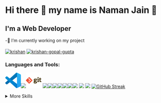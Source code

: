 # Hi there 👋 my name is <b> Naman Jain 🧑‍</b> <br/>
## I'm a Web Developer 

-🔭 I’m currently working on my project <br/> <br/>
<a href="https://twitter.com/@naman_jain26" target="_blank"><img align="center" src="https://raw.githubusercontent.com/rahuldkjain/github-profile-readme-generator/master/src/images/icons/Social/twitter.svg" alt="krishan" height="50"/></a> <a href="https://www.linkedin.com/in/naman-jain-26june02/" target="_blank"><img align="center" src="https://raw.githubusercontent.com/rahuldkjain/github-profile-readme-generator/master/src/images/icons/Social/linked-in-alt.svg" alt="krishan-gopal-gupta" height="30" width="40" /></a>
<h3 align="left">Languages and Tools:</h3>

<img alt="Visual Studio Code" height="50" src="https://raw.githubusercontent.com/github/explore/80688e429a7d4ef2fca1e82350fe8e3517d3494d/topics/visual-studio-code/visual-studio-code.png" /><img height=50 src="https://cdn.jsdelivr.net/gh/devicons/devicon/icons/python/python-original.svg" /><img alt="Git" height="50" src="https://raw.githubusercontent.com/github/explore/80688e429a7d4ef2fca1e82350fe8e3517d3494d/topics/git/git.png" />
<img height=50 src="https://cdn.jsdelivr.net/gh/devicons/devicon/icons/html5/html5-original.svg" /><img height=50 src="https://cdn.jsdelivr.net/gh/devicons/devicon/icons/css3/css3-original.svg" /><img height=50 src="https://cdn.jsdelivr.net/gh/devicons/devicon/icons/react/react-original.svg" /><img height=50 src="https://cdn.jsdelivr.net/gh/devicons/devicon/icons/git/git-plain.svg" /><img height=50 src="https://cdn.jsdelivr.net/gh/devicons/devicon/icons/github/github-original.svg" /><img height =50 src="https://www.freepnglogos.com/uploads/javascript-png/javascript-logo-transparent-logo-javascript-images-3.png" /><img src = "https://seeklogo.com/images/N/nodejs-logo-065257DE24-seeklogo.com.png" height="50">
<img src = "https://user-images.githubusercontent.com/25181517/183896128-ec99105a-ec1a-4d85-b08b-1aa1620b2046.png" height="60">
<img src = "https://user-images.githubusercontent.com/25181517/192106073-90fffafe-3562-4ff9-a37e-c77a2da0ff58.png" height="50">
[![GitHub Streak](https://streak-stats.demolab.com/?user=namanjain2602)](https://git.io/streak-stats)


<details>
<summary>More Skills</summary>

[](https://img.shields.io/badge/Style-CSS-informational?style=flat&logo=css3&logoColor=white&color=4AB197)
![](https://img.shields.io/badge/Style-Tailwind-informational?style=flat&logo=Tailwind-CSS&logoColor=white&color=4AB197)
![](https://img.shields.io/badge/Style-Sass-informational?style=flat&logo=Sass&logoColor=white&color=4AB197)
![](https://img.shields.io/badge/Style-Stylus-informational?style=flat&logo=Stylus&logoColor=white&color=4AB197)
</details>
